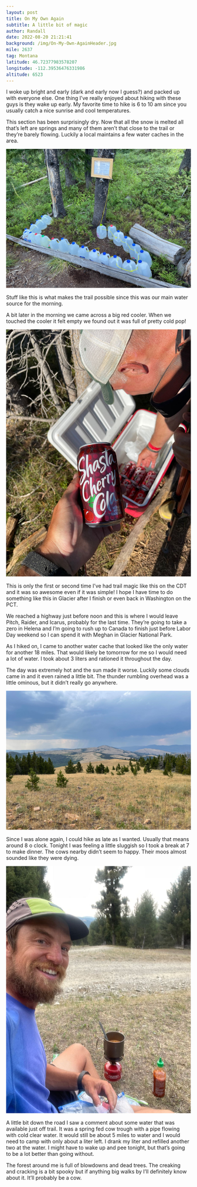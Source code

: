 ```yaml
---
layout: post
title: On My Own Again
subtitle: A little bit of magic
author: Randall
date: 2022-08-20 21:21:41
background: /img/On-My-Own-AgainHeader.jpg
mile: 2637
tag: Montana
latitude: 46.72377983578207
longitude: -112.39536476331986
altitude: 6523
---
```

I woke up bright and early (dark and early now I guess?) and packed up with everyone else. One thing I’ve really enjoyed about hiking with these guys is they wake up early. My favorite time to hike is 6 to 10 am since you usually catch a nice sunrise and cool temperatures.

This section has been surprisingly dry. Now that all the snow is melted all that’s left are springs and many of them aren’t that close to the trail or they’re barely flowing. Luckily a local maintains a few water caches in the area.

<img src="/img/On My Own Again0.jpg" class="img-fluid">

Stuff like this is what makes the trail possible since this was our main water source for the morning.

A bit later in the morning we came across a big red cooler. When we touched the cooler it felt empty we found out it was full of pretty cold pop!

<img src="/img/On My Own Again1.jpg" class="img-fluid">

This is only the first or second time I’ve had trail magic like this on the CDT and it was so awesome even if it was simple! I hope I have time to do something like this in Glacier after I finish or even back in Washington on the PCT.

We reached a highway just before noon and this is where I would leave Pitch, Raider, and Icarus, probably for the last time. They’re going to take a zero in Helena and I’m going to rush up to Canada to finish just before Labor Day weekend so I can spend it with Meghan in Glacier National Park.

As I hiked on, I came to another water cache that looked like the only water for another 18 miles. That would likely be tomorrow for me so I would need a lot of water. I took about 3 liters and rationed it throughout the day.

The day was extremely hot and the sun made it worse. Luckily some clouds came in and it even rained a little bit. The thunder rumbling overhead was a little ominous, but it didn’t really go anywhere.

<img src="/img/On My Own Again2.jpg" class="img-fluid">

Since I was alone again, I could hike as late as I wanted. Usually that means around 8 o clock. Tonight I was feeling a little sluggish so I took a break at 7 to make dinner. The cows nearby didn’t seem to happy. Their moos almost sounded like they were dying.
 
<img src="/img/On My Own Again3.jpg" class="img-fluid">

A little bit down the road I saw a comment about some water that was available just off trail. It was a spring fed cow trough with a pipe flowing with cold clear water. It would still be about 5 miles to water and I would need to camp with only about a liter left. I drank my liter and refilled another two at the water. I might have to wake up and pee tonight, but that’s going to be a lot better than going without.

The forest around me is full of blowdowns and dead trees. The creaking and cracking is a bit spooky but if anything big walks by I’ll definitely know about it. It’ll probably be a cow. 